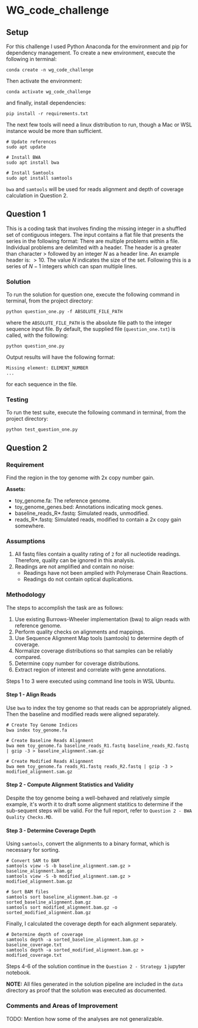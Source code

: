 # WG_code_challenge
## Setup
For this challenge I used Python Anaconda for the environment and pip for dependency management. To create a new environment, execute the following in terminal:
```
conda create -n wg_code_challenge
```
Then activate the environment:
```
conda activate wg_code_challenge
```
and finally, install dependencies:
```
pip install -r requirements.txt
```

The next few tools will need a linux distribution to run, though a Mac or WSL instance would be more than sufficient.

```shell
# Update references
sudo apt update

# Install BWA
sudo apt install bwa

# Install Samtools
sudo apt install samtools
```

`bwa` and `samtools` will be used for reads alignment and depth of coverage calculation in Question 2.

## Question 1
This is a coding task that involves finding the missing integer in a shuffled set of contiguous integers. The input contains a flat file that presents the series in the following format: 
There are multiple problems within a file. Individual problems are delimited with a header. The header is a greater than character $>$ followed by an integer $N$ as a header line. An example header is: $>10$. The value $N$ indicates the size of the set. Following this is a series of $N - 1$ integers which can span multiple lines.

### Solution
To run the solution for question one, execute the following command in terminal, from the project directory:
```
python question_one.py -f ABSOLUTE_FILE_PATH
```
where the `ABSOLUTE_FILE_PATH` is the absolute file path to the integer sequence input file. By default, the supplied file (`question_one.txt`) is called, with the following:
```
python question_one.py
```

Output results will have the following format:
```
Missing element: ELEMENT_NUMBER
...
```
for each sequence in the file.

### Testing
To run the test suite, execute the following command in terminal, from the project directory:
```
python test_question_one.py
```

## Question 2
### Requirement
Find the region in the toy genome with 2x copy number gain.

**Assets:**
* toy_genome.fa: The reference genome.
* toy_genome_genes.bed: Annotations indicating mock genes.
* baseline_reads_R*.fastq: Simulated reads, unmodified.
* reads_R*.fastq: Simulated reads, modified to contain a 2x copy gain somewhere.

### Assumptions
1. All fastq files contain a quality rating of `2` for all nucleotide readings. Therefore, quality can be ignored in this analysis.
2. Readings are not amplified and contain no noise:
    * Readings have not been amplied with Polymerase Chain Reactions.
    * Readings do not contain optical duplications.

### Methodology
The steps to accomplish the task are as follows:
1. Use existing Burrows-Wheeler implementation (bwa) to align reads with reference genome.
2. Perform quality checks on alignments and mappings.
3. Use Sequence Alignment Map tools (samtools) to determine depth of coverage.
4. Normalize coverage distributions so that samples can be reliably compared.
5. Determine copy number for coverage distributions.
6. Extract region of interest and correlate with gene annotations.

Steps 1 to 3 were executed using command line tools in WSL Ubuntu.

#### Step 1 - Align Reads
Use `bwa` to index the toy genome so that reads can be appropriately aligned. Then the baseline and modified reads were aligned separately.

```shell
# Create Toy Genome Indices
bwa index toy_genome.fa

# Create Baseline Reads Alignment
bwa mem toy_genome.fa baseline_reads_R1.fastq baseline_reads_R2.fastq | gzip -3 > baseline_alignment.sam.gz

# Create Modified Reads Alignment
bwa mem toy_genome.fa reads_R1.fastq reads_R2.fastq | gzip -3 > modified_alignment.sam.gz
```

#### Step 2 - Compute Alignment Statistics and Validity
Despite the toy genome being a well-behaved and relatively simple example, it's worth it to draft some alignment statitics to determine if the sub-sequent steps will be valid. For the full report, refer to `Question 2 - BWA Quality Checks.MD`.

#### Step 3 - Determine Coverage Depth
Using `samtools`, convert the alignments to a binary format, which is necessary for sorting.

```shell
# Convert SAM to BAM
samtools view -S -b baseline_alignment.sam.gz > baseline_alignment.bam.gz
samtools view -S -b modified_alignment.sam.gz > modified_alignment.bam.gz

# Sort BAM files
samtools sort baseline_alignment.bam.gz -o sorted_baseline_alignment.bam.gz
samtools sort modified_alignment.bam.gz -o sorted_modified_alignment.bam.gz
```

Finally, I calculated the coverage depth for each alignment separately.

```shell
# Determine depth of coverage
samtools depth -a sorted_baseline_alignment.bam.gz > baseline_coverage.txt
samtools depth -a sorted_modified_alignment.bam.gz > modified_coverage.txt
```

Steps 4-6 of the solution continue in the `Question 2 - Strategy 1` jupyter notebook.

**NOTE:** All files generated in the solution pipeline are included in the `data` directory as proof that the solution was executed as documented.

### Comments and Areas of Improvement
TODO: Mention how some of the analyses are not generalizable.